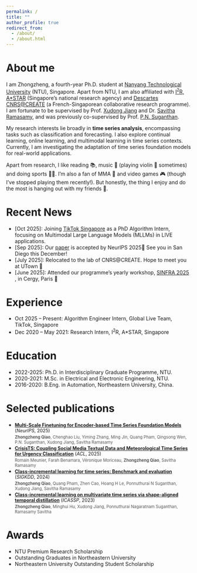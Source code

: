 ```yaml
---
permalink: /
title: ""
author_profile: true
redirect_from: 
  - /about/
  - /about.html
---
```


<style>
.pub-title {
  font-size: 0.9em; /* 比正文小一点 */
}

.pub-authors {
  font-size: 0.8em; /* 比正文小一点 */
  color: #555;      /* 可选，让颜色浅一点 */
}
</style>

About me
======
I am Zhongzheng, a fourth-year Ph.D. student at [Nanyang Technological University](https://www.ntu.edu.sg/) (NTU), Singapore. Apart from NTU, I am also affiliated with [I<sup>2</sup>R, A*STAR](https://www.a-star.edu.sg/i2r) (Singapore’s national research agency) and [Descartes CNRS@CREATE](https://www.cnrsatcreate.cnrs.fr/descartes/) (a French-Singaporean collaborative research programme). I am fortunate to be supervised by Prof. [Xudong Jiang](https://personal.ntu.edu.sg/exdjiang/) and Dr. [Savitha Ramasamy](https://scholar.google.com/citations?user=SLQ1lxgAAAAJ&hl=en), and was previously co-supervised by Prof. [P.N. Suganthan](https://scholar.google.com.sg/citations?user=yZNzBU0AAAAJ&hl=en). 

My research interests lie broadly in **time series analysis**, encompassing tasks such as classification and forecasting. I also explore continual learning, online learning, and multimodal learning in time series contexts. Currently, I am investigating the adaptation of time series foundation models for real-world applications.


Apart from research, I like reading 📚, music 🎵 (playing violin 🎻 sometimes) and doing sports 💪🏀. I’m also a fan of MMA 🥊 and video games 🎮 (though I’ve stopped playing them recently!). But honestly, the thing I enjoy and do the most is hanging out with my friends 🥰.


Recent News
======
* [Oct 2025]: Joining [TikTok Singapore](https://www.tiktok.com/about) as a PhD Algorithm Intern, focusing on Multimodal Large Language Models (MLLMs) in LIVE applications.
* [Sep 2025]: Our [paper](https://arxiv.org/abs/2506.14087) is accepted by NeurIPS 2025🥳 See you in San Diego this December!
* [July 2025]: Relocated to the lab of CNRS@CREATE. Hope to meet you at UTown 🙌
* [June 2025]: Attended our programme’s yearly workshop, [SINFRA 2025](https://ipal.cnrs.fr/sinfra-2025-25-27-june/)
, in Cergy, Paris 🥐


Experience
======
* Oct 2025 – Present: Algorithm Engineer Intern, Global Live Team, TikTok, Singapore
* Dec 2020 – May 2021: Research Intern, I<sup>2</sup>R, A*STAR, Singapore



Education
======
* 2022-2025: Ph.D. in Interdisciplinary Graduate Programme, NTU.
* 2020-2021: M.Sc. in Electrical and Electronic Engineering, NTU.
* 2016-2020: B.Eng. in Automation, Northeastern University, China.



Selected publications
======


- <span class="pub-title">**[Multi-Scale Finetuning for Encoder-based Time Series Foundation Models](https://arxiv.org/abs/2506.14087)** (*NeurIPS*, 2025)</span>  
  <span class="pub-authors"><strong>Zhongzheng Qiao</strong>, Chenghao Liu, Yiming Zhang, Ming Jin, Quang Pham, Qingsong Wen, P.N. Suganthan, Xudong Jiang, Savitha Ramasamy</span>
- <span class="pub-title">**[CrisisTS: Coupling Social Media Textual Data and Meteorological Time Series for Urgency Classification](https://aclanthology.org/2025.acl-long.783/)** (*ACL*, 2025)</span>  
  <span class="pub-authors">Romain Meunier, Farah Benamara, Véronique Moriceau, <strong>Zhongzheng Qiao</strong>, Savitha Ramasamy</span>
- <span class="pub-title">**[Class-incremental learning for time series: Benchmark and evaluation](https://dl.acm.org/doi/abs/10.1145/3637528.3671581)** (*SIGKDD*, 2024)</span>  
  <span class="pub-authors"><strong>Zhongzheng Qiao</strong>, Quang Pham, Zhen Cao, Hoang H Le, Ponnuthurai N Suganthan, Xudong Jiang, Savitha Ramasamy</span>
- <span class="pub-title">**[Class-incremental learning on multivariate time series via shape-aligned temporal distillation](https://ieeexplore.ieee.org/abstract/document/10094960/)** (*ICASSP*, 2023)</span>  
  <span class="pub-authors"><strong>Zhongzheng Qiao</strong>, Minghui Hu, Xudong Jiang, Ponnuthurai Nagaratnam Suganthan, Ramasamy Savitha</span>



Awards
======
* NTU Premium Research Scholarship
* Outstanding Graduates in Northeastern University
* Northeastern University Outstanding Student Scholarship